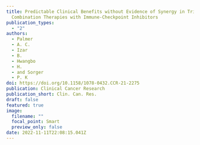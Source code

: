 ```yaml
---
title: Predictable Clinical Benefits without Evidence of Synergy in Trials of
  Combination Therapies with Immune-Checkpoint Inhibitors
publication_types:
  - "2"
authors:
  - Palmer
  - A. C.
  - Izar
  - B.
  - Hwangbo
  - H.
  - and Sorger
  - P. K
doi: https://doi.org/10.1158/1078-0432.CCR-21-2275
publication: Clinical Cancer Research
publication_short: Clin. Can. Res.
draft: false
featured: true
image:
  filename: ""
  focal_point: Smart
  preview_only: false
date: 2022-11-11T22:08:15.041Z
---
```

